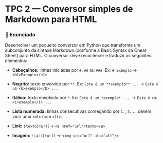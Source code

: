 # TPC 2 — Conversor simples de Markdown para HTML
### 📌 Enunciado

Desenvolver um pequeno conversor em Python que transforme um subconjunto da sintaxe Markdown (conforme a Basic Syntax da Cheat Sheet) para HTML. O conversor deve reconhecer e traduzir os seguintes elementos:

- **Cabeçalhos:** linhas iniciadas por ``#``, ``##`` ou ``###``.
Ex: ``# Exemplo`` → ``<h1>Exemplo</h1>``

- **Negrito:** texto envolvido por ``**``.
Ex: ``Este é um **exemplo** ...`` → ``Este é um <b>exemplo</b> ...``

- **Itálico:** texto envolvido por ``*``.
Ex: ``Este é um *exemplo* ... ``→ ``Este é um <i>exemplo</i> ...``

- **Lista numerada:** linhas consecutivas começando por ``1.``, ``2.`` ... devem virar uma ``<ol>`` com ``<li>``.

- **Link:** ``[texto](url)``→ ``<a href="url">texto</a>``

- **Imagem:** ``![alt](url)`` → ``<img src="url" alt="alt"/>``
